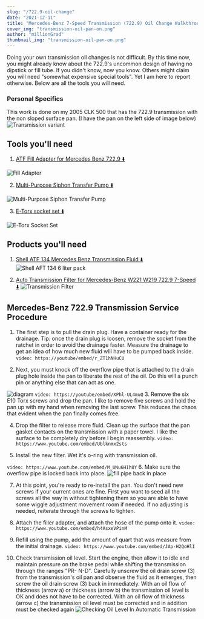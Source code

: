 ```yaml
---
slug: "/722.9-oil-change"
date: "2021-12-11"
title: "Mercedes-Benz 7-Speed Transmission (722.9) Oil Change Walkthrough"
cover_img: "transmission-oil-pan-on.png"
author: "millionGrad"
thumbnail_img: "transmission-oil-pan-on.png"
---
```



Doing your own transmission oil changes is not difficult. By this time now, you might already know about the 722.9's uncommon design of having no dipstick or fill tube. If you didn't know, now you know. Others might claim you will need "somewhat expensive special tools". Yet I am here to report otherwise. Below are all the tools you will need.


### Personal Specifics
This work is done on my 2005 CLK 500 that has the 722.9 transmission with the non sloped surface pan. (I have the pan on the left side of image below)
![Transmission variant](transmission_pan_variants.png)

## Tools you'll need

1. [ATF Fill Adapter for Mercedes Benz 722.9 ⬇️](https://www.amazon.com/gp/product/B07N1DJNCK/ref=as_li_tl?ie=UTF8&camp=1789&creative=9325&creativeASIN=B07N1DJNCK&linkCode=as2&tag=milliongrad-20&linkId=8edd2f6417191c8b0d117a80f6092e2d)

![Fill Adapter](atf-fill-adapter.png)

2. [Multi-Purpose Siphon Transfer Pump ⬇️](https://www.amazon.com/gp/product/B076TMQGMN/ref=as_li_tl?ie=UTF8&camp=1789&creative=9325&creativeASIN=B076TMQGMN&linkCode=as2&tag=milliongrad-20&linkId=17b668ff620ea69299c2ad9746920187)

![Multi-Purpose Siphon Transfer Pump](multi-purpose-pump_320.png)

3. [E-Torx socket set ⬇️](https://www.amazon.com/gp/product/B079ZP2FM1/ref=as_li_tl?ie=UTF8&camp=1789&creative=9325&creativeASIN=B079ZP2FM1&linkCode=as2&tag=milliongrad-20&linkId=cd0f02488099c97a031b3f8499a508f0)

![E-Torx Socket Set](e-torx-set.jpeg)


## Products you'll need

1. [Shell ATF 134 Mercedes Benz Transmission Fluid ⬇️](https://www.amazon.com/gp/product/B00DWFSJLC/ref=as_li_tl?ie=UTF8&camp=1789&creative=9325&creativeASIN=B00DWFSJLC&linkCode=as2&tag=milliongrad-20&linkId=7b9ccd973262e66cdf1074ff9ee6bba5)
![Shell AFT 134 6 liter pack](shell_atf_134_320.png)

2. [Auto Transmission Filter for Mercedes-Benz W221 W219 722.9 7-Speed ⬇️](https://www.amazon.com/gp/product/B01N1WF6ZG/ref=as_li_tl?ie=UTF8&camp=1789&creative=9325&creativeASIN=B01N1WF6ZG&linkCode=as2&tag=milliongrad-20&linkId=6a41fdef89c9bdbbdb8e7880e5086274)
![Transmission Filter](transmission_oil_filter_320.png)

## Mercedes-Benz 722.9 Transmission Service Procedure

1. The first step is to pull the drain plug. Have a container ready for the drainage. Tip: once the drain plug is loosen, remove the socket from the ratchet in order to avoid the drainage faster. Measure the drainage to get an idea of how much new fluid will have to be pumped back inside.
`video: https://youtube/embed/r_ZT1hNHuCU`
<!-- maybe add DJI_0182 video clip here @ 01:05 - 01:40  -->

2. Next, you must knock off the overflow pipe that is attached to the drain plug hole inside the pan to liberate the rest of the oil. Do this will a punch pin or anything else that can act as one.
<!-- add DJI_0182 video clip here @ 03:30 to 03:40 -->
![diagram](step_2_800.png)
`video: https://youtube/embed/XPhl-UL4muQ`
3. Remove the six E10 Torx screws and drop the pan. I like to remove five screws and hold the pan up with my hand when removing the last screw. This reduces the chaos that evident when the pan finally comes free.
<!-- add DJI_0184 video clip here @ 01:13 to 01:20 -->

4. Drop the filter to release more fluid. Clean up the surface that the pan gasket contacts on the transmission with a paper towel. I like the surface to be completely dry before I begin reassembly.
`video: https://www.youtube.com/embed/Ublknmx2sts`
<!-- add DJI_0184 video clip here @ 02:50 to 03:10 -->

5. Install the new filter. Wet it's o-ring with transmission oil. 
 <!-- DJI_0185.MP4 video clip here @ 00:30 - 00:54 -->
 `video: https://www.youtube.com/embed/M_UNu6HIh8Y`
6. Make sure the overflow pipe is locked back into place. 
    ![fill pipe back in place](transmission-oil-pan_small_300.png)

7. At this point, you're ready to re-install the pan. You don't need new screws if your current ones are fine. First you want to seed all the screws all the way in without tightening them so you are able to have some wiggle adjustment movement room if needed. If no adjusting is needed, reiterate through the screws to tighten.

8. Attach the filler adapter, and attach the hose of the pump onto it. 
`video: https://www.youtube.com/embed/h4AsxeVPinM`

9. Refill using the pump, add the amount of quart that was measure from the initial drainage.
`video: https://www.youtube.com/embed/JAp-H2QoHlI`

10. Check transmission oil level. Start the engine, then allow it to idle and maintain pressure on the brake pedal while shifting the transmission through the ranges "PR- N-D". Carefully unscrew the oil drain screw (3) from the transmission's oil pan and observe the fluid as it emerges, then screw the oil drain screw (3) back in immediately. With an oil flow of thickness (arrow a) or thickness (arrow b) the transmission oil level is OK and does not have to be corrected. With an oil flow of thickness (arrow c) the transmission oil level must be corrected and in addition must be checked again
![Checking Oil Level In Automatic Transmission](checking_fluid_level.png)
